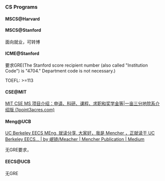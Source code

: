 ### CS Programs

#### MSCS@Harvard

#### MSCS@Stanford

面向就业，可转博

#### ICME@Stanford

要求GRE(The Stanford score recipient number (also called "Institution Code") is "4704." Department code is not necessary.)

TOEFL: >=113



#### CSE@MIT

[MIT CSE MS 项目介绍：申请、科研、课程、求职和奖学金等|一亩三分地院系介绍版 (1point3acres.com)](https://www.1point3acres.com/bbs/thread-803754-1-1.html)







#### Meng@UCB

[UC Berkeley EECS MEng. 就读分享. 大家好，我是 Mencher ，正就读于 UC Berkeley EECS... | by 岷锜/Meacher | Mencher Publication | Medium](https://medium.com/mencher-publication/uc-berkeley-eecs-meng-就讀分享-71038535f415)

无GRE要求，



#### EECS@UCB

无GRE